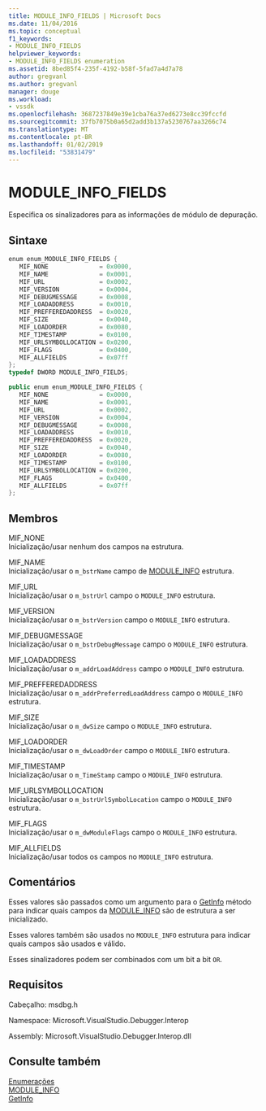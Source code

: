 ```yaml
---
title: MODULE_INFO_FIELDS | Microsoft Docs
ms.date: 11/04/2016
ms.topic: conceptual
f1_keywords:
- MODULE_INFO_FIELDS
helpviewer_keywords:
- MODULE_INFO_FIELDS enumeration
ms.assetid: 8bed85f4-235f-4192-b58f-5fad7a4d7a78
author: gregvanl
ms.author: gregvanl
manager: douge
ms.workload:
- vssdk
ms.openlocfilehash: 3687237849e39e1cba76a37ed6273e8cc39fccfd
ms.sourcegitcommit: 37fb7075b0a65d2add3b137a5230767aa3266c74
ms.translationtype: MT
ms.contentlocale: pt-BR
ms.lasthandoff: 01/02/2019
ms.locfileid: "53831479"
---
```

# <a name="moduleinfofields"></a>MODULE_INFO_FIELDS
Especifica os sinalizadores para as informações de módulo de depuração.  
  
## <a name="syntax"></a>Sintaxe  
  
```cpp  
enum enum_MODULE_INFO_FIELDS {   
   MIF_NONE              = 0x0000,  
   MIF_NAME              = 0x0001,  
   MIF_URL               = 0x0002,  
   MIF_VERSION           = 0x0004,  
   MIF_DEBUGMESSAGE      = 0x0008,  
   MIF_LOADADDRESS       = 0x0010,  
   MIF_PREFFEREDADDRESS  = 0x0020,  
   MIF_SIZE              = 0x0040,  
   MIF_LOADORDER         = 0x0080,  
   MIF_TIMESTAMP         = 0x0100,  
   MIF_URLSYMBOLLOCATION = 0x0200,  
   MIF_FLAGS             = 0x0400,  
   MIF_ALLFIELDS         = 0x07ff  
};  
typedef DWORD MODULE_INFO_FIELDS;  
```  
  
```csharp  
public enum enum_MODULE_INFO_FIELDS {   
   MIF_NONE              = 0x0000,  
   MIF_NAME              = 0x0001,  
   MIF_URL               = 0x0002,  
   MIF_VERSION           = 0x0004,  
   MIF_DEBUGMESSAGE      = 0x0008,  
   MIF_LOADADDRESS       = 0x0010,  
   MIF_PREFFEREDADDRESS  = 0x0020,  
   MIF_SIZE              = 0x0040,  
   MIF_LOADORDER         = 0x0080,  
   MIF_TIMESTAMP         = 0x0100,  
   MIF_URLSYMBOLLOCATION = 0x0200,  
   MIF_FLAGS             = 0x0400,  
   MIF_ALLFIELDS         = 0x07ff  
};  
```  
  
## <a name="members"></a>Membros  
 MIF_NONE  
 Inicialização/usar nenhum dos campos na estrutura.  
  
 MIF_NAME  
 Inicialização/usar o `m_bstrName` campo de [MODULE_INFO](../../../extensibility/debugger/reference/module-info.md) estrutura.  
  
 MIF_URL  
 Inicialização/usar o `m_bstrUrl` campo o `MODULE_INFO` estrutura.  
  
 MIF_VERSION  
 Inicialização/usar o `m_bstrVersion` campo o `MODULE_INFO` estrutura.  
  
 MIF_DEBUGMESSAGE  
 Inicialização/usar o `m_bstrDebugMessage` campo o `MODULE_INFO` estrutura.  
  
 MIF_LOADADDRESS  
 Inicialização/usar o `m_addrLoadAddress` campo o `MODULE_INFO` estrutura.  
  
 MIF_PREFFEREDADDRESS  
 Inicialização/usar o `m_addrPreferredLoadAddress` campo o `MODULE_INFO` estrutura.  
  
 MIF_SIZE  
 Inicialização/usar o `m_dwSize` campo o `MODULE_INFO` estrutura.  
  
 MIF_LOADORDER  
 Inicialização/usar o `m_dwLoadOrder` campo o `MODULE_INFO` estrutura.  
  
 MIF_TIMESTAMP  
 Inicialização/usar o `m_TimeStamp` campo o `MODULE_INFO` estrutura.  
  
 MIF_URLSYMBOLLOCATION  
 Inicialização/usar o `m_bstrUrlSymbolLocation` campo o `MODULE_INFO` estrutura.  
  
 MIF_FLAGS  
 Inicialização/usar o `m_dwModuleFlags` campo o `MODULE_INFO` estrutura.  
  
 MIF_ALLFIELDS  
 Inicialização/usar todos os campos no `MODULE_INFO` estrutura.  
  
## <a name="remarks"></a>Comentários  
 Esses valores são passados como um argumento para o [GetInfo](../../../extensibility/debugger/reference/idebugmodule2-getinfo.md) método para indicar quais campos da [MODULE_INFO](../../../extensibility/debugger/reference/module-info.md) são de estrutura a ser inicializado.  
  
 Esses valores também são usados no `MODULE_INFO` estrutura para indicar quais campos são usados e válido.  
  
 Esses sinalizadores podem ser combinados com um bit a bit `OR`.  
  
## <a name="requirements"></a>Requisitos  
 Cabeçalho: msdbg.h  
  
 Namespace: Microsoft.VisualStudio.Debugger.Interop  
  
 Assembly: Microsoft.VisualStudio.Debugger.Interop.dll  
  
## <a name="see-also"></a>Consulte também  
 [Enumerações](../../../extensibility/debugger/reference/enumerations-visual-studio-debugging.md)   
 [MODULE_INFO](../../../extensibility/debugger/reference/module-info.md)   
 [GetInfo](../../../extensibility/debugger/reference/idebugmodule2-getinfo.md)